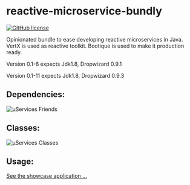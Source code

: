 # reactive-microservice-bundly
[![GitHub license](https://img.shields.io/github/license/rvs-fluid-it/microservice-bundle.svg?style=flat-square)](https://github.com/rvs-fluid-it/microservice-bundle/tree/master)

Opinionated bundle to ease developing reactive microservices in Java. VertX is used as reactive toolkit. Bootique is used to make it production ready.

Version 0.1-6 expects Jdk1.8, Dropwizard 0.9.1

Version 0.1-11 expects Jdk1.8, Dropwizard 0.9.3

Dependencies:
-------------
![µServices Friends](/doc/images/µservices-and-friends.png?raw=true)

Classes:
--------
![µServices Classes](/doc/images/µservice-classes.png?raw=true)

Usage:
------
[See the showcase application ...](microservice-bundle-showcase/src/main/java/be/fluid_it/µs/bundle/showcase/app/HelloService.java)
